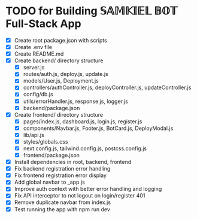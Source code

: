 # TODO for Building 𝕊𝔸𝕄𝕂𝕀𝔼𝕃 𝔹𝕆𝕋 Full-Stack App

- [x] Create root package.json with scripts
- [x] Create .env file
- [x] Create README.md
- [x] Create backend/ directory structure
  - [x] server.js
  - [x] routes/auth.js, deploy.js, update.js
  - [x] models/User.js, Deployment.js
  - [x] controllers/authController.js, deployController.js, updateController.js
  - [x] config/db.js
  - [x] utils/errorHandler.js, response.js, logger.js
  - [x] backend/package.json
- [x] Create frontend/ directory structure
  - [x] pages/index.js, dashboard.js, login.js, register.js
  - [x] components/Navbar.js, Footer.js, BotCard.js, DeployModal.js
  - [x] lib/api.js
  - [x] styles/globals.css
  - [x] next.config.js, tailwind.config.js, postcss.config.js
  - [x] frontend/package.json
- [x] Install dependencies in root, backend, frontend
- [x] Fix backend registration error handling
- [x] Fix frontend registration error display
- [x] Add global navbar to _app.js
- [x] Improve auth context with better error handling and logging
- [x] Fix API interceptor to not logout on login/register 401
- [x] Remove duplicate navbar from index.js
- [x] Test running the app with npm run dev
